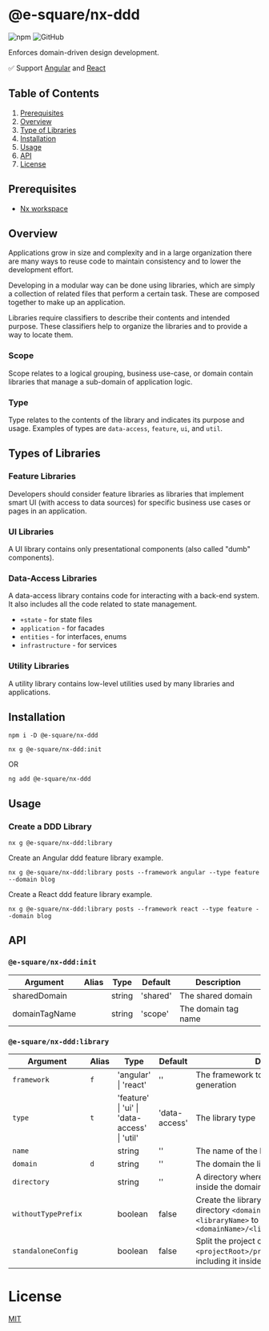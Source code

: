 # @e-square/nx-ddd

![npm](https://img.shields.io/npm/v/@e-square/nx-ddd)
![GitHub](https://img.shields.io/github/license/e-square-io/nx-plugins)

Enforces domain-driven design development.

✅ Support [Angular](https://angular.io) and [React](https://reactjs.org)

## Table of Contents

1. [Prerequisites](#prerequisites)
1. [Overview](#overview)
1. [Type of Libraries](#types-of-libraries)
1. [Installation](#installation)
1. [Usage](#usage)
1. [API](#api)
1. [License](#license)

## Prerequisites

- [Nx workspace](https://nx.dev)

## Overview

Applications grow in size and complexity and in a large organization there are many ways to reuse code to maintain consistency and to lower the development effort.

Developing in a modular way can be done using libraries, which are simply a collection of related files that perform a certain task. These are composed together to make up an application.

Libraries require classifiers to describe their contents and intended purpose. These classifiers help to organize the libraries and to provide a way to locate them.

### Scope

Scope relates to a logical grouping, business use-case, or domain contain libraries that manage a sub-domain of application logic.

### Type

Type relates to the contents of the library and indicates its purpose and usage. Examples of types are `data-access`, `feature`, `ui`, and `util`.

## Types of Libraries

### Feature Libraries

Developers should consider feature libraries as libraries that implement smart UI (with access to data sources) for specific business use cases or pages in an application.

### UI Libraries

A UI library contains only presentational components (also called "dumb" components).

### Data-Access Libraries

A data-access library contains code for interacting with a back-end system. It also includes all the code related to state management.

- `+state` - for state files
- `application` - for facades
- `entities` - for interfaces, enums
- `infrastructure` - for services

### Utility Libraries

A utility library contains low-level utilities used by many libraries and applications.

## Installation

```shell
npm i -D @e-square/nx-ddd

nx g @e-square/nx-ddd:init
```

OR

```shell
ng add @e-square/nx-ddd
```

## Usage

### Create a DDD Library

```shell
nx g @e-square/nx-ddd:library
```

Create an Angular ddd feature library example.

```shell
nx g @e-square/nx-ddd:library posts --framework angular --type feature --domain blog
```

Create a React ddd feature library example.

```shell
nx g @e-square/nx-ddd:library posts --framework react --type feature --domain blog
```

## API

### `@e-square/nx-ddd:init`

| Argument      | Alias | Type   | Default  | Description         |
| ------------- | ----- | ------ | -------- | ------------------- |
| sharedDomain  |       | string | 'shared' | The shared domain   |
| domainTagName |       | string | 'scope'  | The domain tag name |

### `@e-square/nx-ddd:library`

| Argument            | Alias | Type                                                     | Default       | Description                                                                                                                               |
| ------------------- | ----- | -------------------------------------------------------- | ------------- | ----------------------------------------------------------------------------------------------------------------------------------------- |
| `framework`         | `f`   | 'angular' &#124; 'react'                                 | ''            | The framework to be used for library generation                                                                                           |
| `type`              | `t`   | 'feature' &#124; 'ui' &#124; 'data-access' &#124; 'util' | 'data-access' | The library type                                                                                                                          |
| `name`              |       | string                                                   | ''            | The name of the library                                                                                                                   |
| `domain`            | `d`   | string                                                   | ''            | The domain the library belongs to                                                                                                         |
| `directory`         |       | string                                                   | ''            | A directory where the library is placed inside the domain directory                                                                       |
| `withoutTypePrefix` |       | boolean                                                  | false         | Create the library inside library type directory `<domainName>/<libraryType>-<libraryName>` to `<domainName>/<libraryType>/<libraryName>` |
| `standaloneConfig`  |       | boolean                                                  | false         | Split the project configuration into `<projectRoot>/project.json` rather than including it inside `workspace.json`                        |

# License

[MIT](../../LICENSE)
